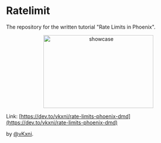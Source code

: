 # Ratelimit

The repository for the written tutorial "Rate Limits in Phoenix".


<p align="center">
<img src="https://media.discordapp.net/attachments/893792219390156850/1022528110975000717/unknown.png"  alt="showcase" width="300" height="200"/></a>
<p>


Link: [https://dev.to/vkxni/rate-limits-phoenix-dmd](https://dev.to/vkxni/rate-limits-phoenix-dmd)

by [@vKxni](https://github.com/vKxni).
